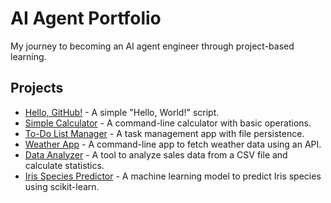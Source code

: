 # AI Agent Portfolio
My journey to becoming an AI agent engineer through project-based learning.

## Projects
- [Hello, GitHub!](./Hello-GitHub) - A simple "Hello, World!" script.
- [Simple Calculator](./Simple-Calculator) - A command-line calculator with basic operations.
- [To-Do List Manager](./To-Do-List-Manager) - A task management app with file persistence.
- [Weather App](./Weather-App) - A command-line app to fetch weather data using an API.
- [Data Analyzer](./Data-Analyzer) - A tool to analyze sales data from a CSV file and calculate statistics.
- [Iris Species Predictor](./Iris-Species-Predictor) - A machine learning model to predict Iris species using scikit-learn.